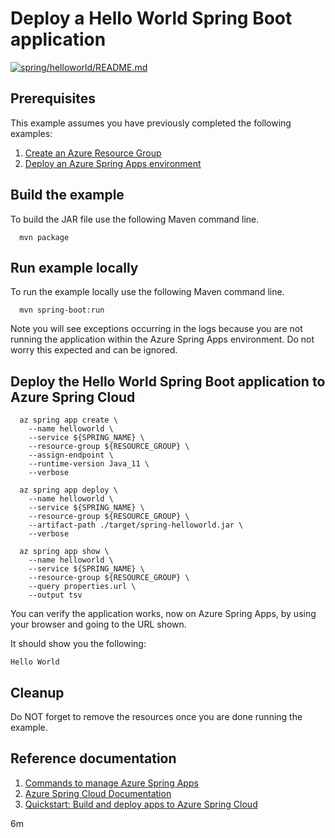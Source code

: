 
# Deploy a Hello World Spring Boot application

[![spring/helloworld/README.md](https://github.com/Azure-Samples/java-on-azure-examples/actions/workflows/spring_helloworld_README_md.yml/badge.svg)](https://github.com/Azure-Samples/java-on-azure-examples/actions/workflows/spring_helloworld_README_md.yml)

## Prerequisites

<!--

  if [[ -z $REGION ]]; then
    export REGION=northcentralus
    echo "Using 'northcentralus' region"
  fi

  -->
<!-- workflow.cron(0 2 * * 3) -->
<!-- workflow.include(../create/README.md) -->

This example assumes you have previously completed the following examples:

1. [Create an Azure Resource Group](../../group/create/README.md)
1. [Deploy an Azure Spring Apps environment](../create/README.md)

## Build the example

<!-- workflow.run() 

  cd spring/helloworld

  -->

To build the JAR file use the following Maven command line.

```shell
  mvn package
```

## Run example locally

To run the example locally use the following Maven command line.

<!-- workflow.skip() -->
```shell
  mvn spring-boot:run
```

Note you will see exceptions occurring in the logs because you are not running
the application within the Azure Spring Apps environment. Do not worry this
expected and can be ignored.

## Deploy the Hello World Spring Boot application to Azure Spring Cloud

```shell
  az spring app create \
    --name helloworld \
    --service ${SPRING_NAME} \
    --resource-group ${RESOURCE_GROUP} \
    --assign-endpoint \
    --runtime-version Java_11 \
    --verbose

  az spring app deploy \
    --name helloworld \
    --service ${SPRING_NAME} \
    --resource-group ${RESOURCE_GROUP} \
    --artifact-path ./target/spring-helloworld.jar \
    --verbose

  az spring app show \
    --name helloworld \
    --service ${SPRING_NAME} \
    --resource-group ${RESOURCE_GROUP} \
    --query properties.url \
    --output tsv
```

You can verify the application works, now on Azure Spring Apps, by using your 
browser and going to the URL shown.

It should show you the following:

```text
Hello World
```

## Cleanup

<!-- workflow.directOnly()

  export URL=$(az spring app show \
    --name helloworld \
    --service ${SPRING_NAME} \
    --resource-group ${RESOURCE_GROUP} \
    --query properties.url \
    --output tsv)
  export RESULT=$(curl $URL)
  az group delete --name $RESOURCE_GROUP --yes || true
  if [[ "$RESULT" != *"Hello World"* ]]; then
    echo "Response did not contain 'Hello World'"
    exit 1
  fi
  
  -->

Do NOT forget to remove the resources once you are done running the example.

## Reference documentation

1. [Commands to manage Azure Spring Apps](https://docs.microsoft.com/cli/azure/spring)
1. [Azure Spring Cloud Documentation](https://docs.microsoft.com/azure/spring-cloud/)
1. [Quickstart: Build and deploy apps to Azure Spring Cloud](https://docs.microsoft.com/azure/spring-cloud/quickstart-deploy-apps?pivots=programming-language-java)

6m
